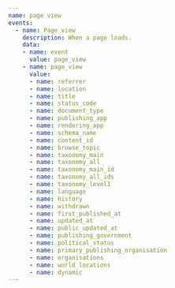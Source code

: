 ```yaml
---
name: page view
events:
  - name: Page view
    description: When a page loads.
    data:
    - name: event
      value: page_view
    - name: page_view
      value:
      - name: referrer
      - name: location
      - name: title
      - name: status_code
      - name: document_type
      - name: publishing_app
      - name: rendering_app
      - name: schema_name
      - name: content_id
      - name: browse_topic
      - name: taxonomy_main
      - name: taxonomy_all
      - name: taxonomy_main_id
      - name: taxonomy_all_ids
      - name: taxonomy_level1
      - name: language
      - name: history
      - name: withdrawn
      - name: first_published_at
      - name: updated_at
      - name: public_updated_at
      - name: publishing_government
      - name: political_status
      - name: primary_publishing_organisation
      - name: organisations
      - name: world_locations
      - name: dynamic
---
```

